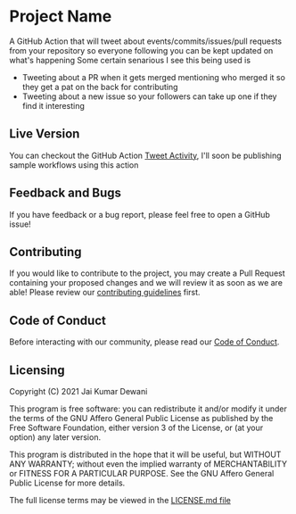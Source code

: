 # Project Name

A GitHub Action that will tweet about events/commits/issues/pull requests from your repository so everyone following you can be kept updated on what's happening
Some certain senarious I see this being used is 
- Tweeting about a PR when it gets merged mentioning who merged it so they get a pat on the back for contributing 
- Tweeting about a new issue so your followers can take up one if they find it interesting 

## Live Version

You can checkout the GitHub Action [Tweet Activity](https://github.com/marketplace/actions/tweet-activity), I'll soon be publishing sample workflows using this action

## Feedback and Bugs

If you have feedback or a bug report, please feel free to open a GitHub issue!

## Contributing

If you would like to contribute to the project, you may create a Pull Request containing your proposed changes and we will review it as soon as we are able! Please review our [contributing guidelines](CONTRIBUTING.md) first.

## Code of Conduct

Before interacting with our community, please read our [Code of Conduct](CODE_OF_CONDUCT.md).

## Licensing

Copyright (C) 2021 Jai Kumar Dewani

This program is free software: you can redistribute it and/or modify it under the terms of the GNU Affero General Public License as published by the Free Software Foundation, either version 3 of the License, or (at your option) any later version.

This program is distributed in the hope that it will be useful, but WITHOUT ANY WARRANTY; without even the implied warranty of MERCHANTABILITY or FITNESS FOR A PARTICULAR PURPOSE.  See the GNU Affero General Public License for more details.

The full license terms may be viewed in the [LICENSE.md file](./LICENSE.md)
